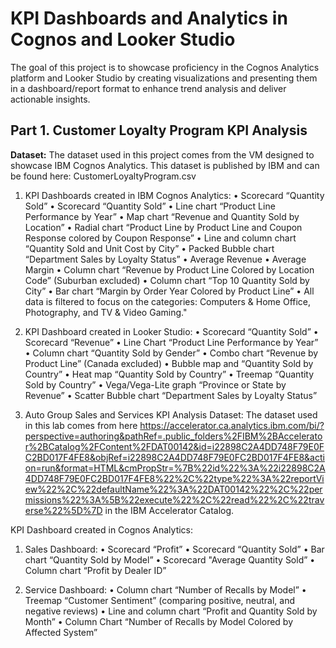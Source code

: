 # KPI Dashboards and Analytics in Cognos and Looker Studio

The goal of this project is to showcase proficiency in the Cognos Analytics platform and Looker Studio by creating visualizations and presenting them in a dashboard/report format to enhance trend analysis and deliver actionable insights.

## Part 1. Customer Loyalty Program KPI Analysis

**Dataset:** The dataset used in this project comes from the VM designed to showcase IBM Cognos Analytics. This dataset is published by IBM and can be found here: CustomerLoyaltyProgram.csv

1) KPI Dashboards created in IBM Cognos Analytics:
•	 Scorecard “Quantity Sold”
•	 Scorecard “Quantity Sold”
•	Line chart “Product Line Performance by Year”
•	Map chart “Revenue and Quantity Sold by Location”
•	Radial chart “Product Line by Product Line and Coupon Response colored by Coupon Response”
•	Line and column chart “Quantity Sold and Unit Cost by City”
•	Packed Bubble chart “Department Sales by Loyalty Status”
•	Average Revenue
•	Average Margin
•	Column chart “Revenue by Product Line Colored by Location Code” (Suburban excluded)
•	Column chart “Top 10 Quantity Sold by City”
•	Bar chart “Margin by Order Year Colored by Product Line”
•	All data is filtered to focus on the categories: Computers & Home Office, Photography, and TV & Video Gaming."
2) KPI Dashboard created in Looker Studio:
•	Scorecard “Quantity Sold”
•	Scorecard “Revenue”
•	Line Chart “Product Line Performance by Year”
•	Column chart “Quantity Sold by Gender”
•	Combo chart “Revenue by Product Line” (Canada excluded)
•	Bubble map and “Quantity Sold by Country”
•	Heat map “Quantity Sold by Country”
•	Treemap “Quantity Sold by Country”
•	Vega/Vega-Lite graph “Province or State by Revenue”
•	Scatter Bubble chart “Department Sales by Loyalty Status”

2) Auto Group Sales and Services KPI Analysis 
Dataset: The dataset used in this lab comes from here  https://accelerator.ca.analytics.ibm.com/bi/?perspective=authoring&pathRef=.public_folders%2FIBM%2BAccelerator%2BCatalog%2FContent%2FDAT00142&id=i22898C2A4DD748F79E0FC2BD017F4FE8&objRef=i22898C2A4DD748F79E0FC2BD017F4FE8&action=run&format=HTML&cmPropStr=%7B%22id%22%3A%22i22898C2A4DD748F79E0FC2BD017F4FE8%22%2C%22type%22%3A%22reportView%22%2C%22defaultName%22%3A%22DAT00142%22%2C%22permissions%22%3A%5B%22execute%22%2C%22read%22%2C%22traverse%22%5D%7D in the IBM Accelerator Catalog. 

KPI Dashboard created in Cognos Analytics:
1) Sales Dashboard:
•	Scorecard “Profit”
•	Scorecard “Quantity Sold”
•	Bar chart “Quantity Sold by Model”
•	Scorecard "Average Quantity Sold”
•	Column chart “Profit by Dealer ID”

2) Service Dashboard:
•	Column chart “Number of Recalls by Model”
•	Treemap “Customer Sentiment” (comparing positive, neutral, and negative reviews)
•	Line and column chart “Profit and Quantity Sold by Month”
•	Column Chart “Number of Recalls by Model Colored by Affected System”







